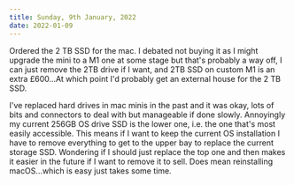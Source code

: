 ```yaml
---
title: Sunday, 9th January, 2022
date: 2022-01-09
---
```


Ordered the 2 TB SSD for the mac. I debated not buying it as I might upgrade the mini to a M1 one at some stage but that's probably a way off, I can just remove the 2TB drive if I want, and 2TB SSD on custom M1 is an extra £600...At which point I'd probably get an external house for the 2 TB SSD.

I've replaced hard drives in mac minis in the past and it was okay, lots of bits and connectors to deal with but manageable if done slowly. Annoyingly my current 256GB OS drive SSD is the lower one, i.e. the one that's most easily accessible. This means if I want to keep the current OS installation I have to remove everything to get to the upper bay to replace the current storage SSD. Wondering if I should just replace the top one and then makes it easier in the future if I want to remove it to sell. Does mean reinstalling macOS...which is easy just takes some time.
